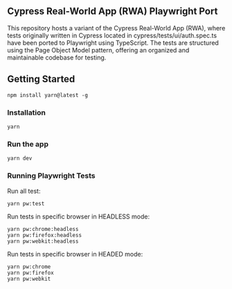 
## Cypress Real-World App (RWA) Playwright Port
This repository hosts a variant of the Cypress Real-World App (RWA), where tests originally written in Cypress located in cypress/tests/ui/auth.spec.ts have been ported to Playwright using TypeScript. The tests are structured using the Page Object Model pattern, offering an organized and maintainable codebase for testing.

## Getting Started

```shell
npm install yarn@latest -g
```

### Installation

```shell
yarn 
```

### Run the app

```shell
yarn dev
```

### Running Playwright Tests

Run all test:

```shell
yarn pw:test
```

Run tests in specific browser in HEADLESS mode:

```shell
yarn pw:chrome:headless
yarn pw:firefox:headless
yarn pw:webkit:headless
```

Run tests in specific browser in HEADED mode:

```shell
yarn pw:chrome
yarn pw:firefox
yarn pw:webkit
```
